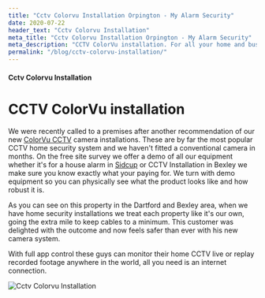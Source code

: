 ```yaml
---
title: "Cctv Colorvu Installation Orpington - My Alarm Security"
date: 2020-07-22
header_text: "Cctv Colorvu Installation"
meta_title: "Cctv Colorvu Installation Orpington - My Alarm Security"
meta_description: "CCTV ColorVu installation. For all your home and business security. Burglar Alarm Servicing, installation, Alarm Battery, CCTV. Call 020 8302 4065 or email us."
permalink: "/blog/cctv-colorvu-installation/"
---
```


#### Cctv Colorvu Installation

# CCTV ColorVu installation

We were recently called to a premises after another recommendation of our new [ColorVu CCTV](/categories/cctv/) camera installations. These are by far the most popular CCTV home security system and we haven\'t fitted a conventional camera in months. On the free site survey we offer a demo of all our equipment whether it\'s for a house alarm in [Sidcup](/pages/sidcup/) or CCTV Installation in Bexley we make sure you know exactly what your paying for. We turn with demo equipment so you can physically see what the product looks like and how robust it is.

As you can see on this property in the Dartford and Bexley area, when we have home security installations we treat each property like it\'s our own, going the extra mile to keep cables to a minimum. This customer was delighted with the outcome and now feels safer than ever with his new camera system.

With full app control these guys can monitor their home CCTV live or replay recorded footage anywhere in the world, all you need is an internet connection.

![Cctv Colorvu Installation](https://res.cloudinary.com/kbs/image/upload/n9kfdcrnc4uafunesaqq.jpg)